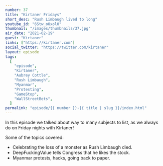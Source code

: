 ```yaml
---
number: 37
title: "Kirtaner Fridays"
short_desc: "Rush Limbaugh lived to long"
youtube_id: "6Stw_oOxol0"
thumbnail: "/images/thumbnails/37.jpg"
air_date: "2021-02-19"
guest: "Kirtaner"
links: ["https://kirtaner.com"]
social_twitter: "https://twitter.com/kirtaner"
layout: episode
tags:
  [
    "episode",
    "Kirtaner",
    "Aubrey Cottle",
    "Rush Limbaugh",
    "Myanmar",
    "Protesting",
    "GameStop",
    "WallStreetBets",
  ]
permalink: "episode/{{ number }}-{{ title | slug }}/index.html"
---
```


In this episode we talked about way to many subjects to list, as we always do on Friday nights with Kirtaner!

Some of the topics covered:

- Celebrating the loss of a monster as Rush Limbaugh died.
- DeepFuckingValue tells Congress that he likes the stock.
- Myanmar protests, hacks, going back to paper.
